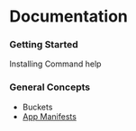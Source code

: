 # Documentation

### Getting Started
Installing
Command help

### General Concepts
* Buckets
* [App Manifests](wiki/App-Manifests)